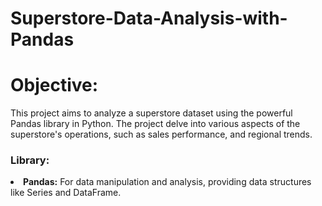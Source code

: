 # Superstore-Data-Analysis-with-Pandas
<h1>Objective:</h1>
This project aims to analyze a superstore dataset using the powerful Pandas library in Python. The project delve into various aspects of the superstore's operations, such as sales performance, and regional trends.
<h3>Library:</h3>
<p><li><strong>Pandas:</strong> For data manipulation and analysis, providing data structures like Series and DataFrame.</li></p>
